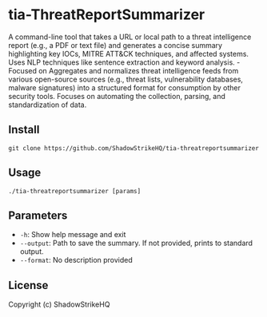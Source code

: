 # tia-ThreatReportSummarizer
A command-line tool that takes a URL or local path to a threat intelligence report (e.g., a PDF or text file) and generates a concise summary highlighting key IOCs, MITRE ATT&CK techniques, and affected systems. Uses NLP techniques like sentence extraction and keyword analysis. - Focused on Aggregates and normalizes threat intelligence feeds from various open-source sources (e.g., threat lists, vulnerability databases, malware signatures) into a structured format for consumption by other security tools.  Focuses on automating the collection, parsing, and standardization of data.

## Install
`git clone https://github.com/ShadowStrikeHQ/tia-threatreportsummarizer`

## Usage
`./tia-threatreportsummarizer [params]`

## Parameters
- `-h`: Show help message and exit
- `--output`: Path to save the summary. If not provided, prints to standard output.
- `--format`: No description provided

## License
Copyright (c) ShadowStrikeHQ

